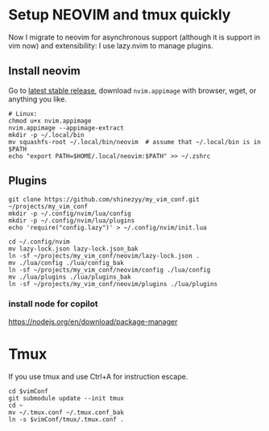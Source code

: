 # Setup NEOVIM and tmux quickly

Now I migrate to neovim for asynchronous support (although it is support in vim now) and extensibility:
I use lazy.nvim to manage plugins.

## Install neovim

Go to [latest stable release](https://github.com/neovim/neovim/releases/latest),
download `nvim.appimage` with browser, wget, or anything you like.
``` shell
# Linux:
chmod u+x nvim.appimage
nvim.appimage --appimage-extract
mkdir -p ~/.local/bin
mv squashfs-root ~/.local/bin/neovim  # assume that ~/.local/bin is in $PATH
echo "export PATH=$HOME/.local/neovim:$PATH" >> ~/.zshrc
```


## Plugins

``` shell
git clone https://github.com/shinezyy/my_vim_conf.git ~/projects/my_vim_conf
mkdir -p ~/.config/nvim/lua/config
mkdir -p ~/.config/nvim/lua/plugins
echo 'require("config.lazy")' > ~/.config/nvim/init.lua

cd ~/.config/nvim
mv lazy-lock.json lazy-lock.json_bak
ln -sf ~/projects/my_vim_conf/neovim/lazy-lock.json .
mv ./lua/config ./lua/config_bak
ln -sf ~/projects/my_vim_conf/neovim/config ./lua/config
mv ./lua/plugins ./lua/plugins_bak
ln -sf ~/projects/my_vim_conf/neovim/plugins ./lua/plugins

```

### install node for copilot

https://nodejs.org/en/download/package-manager


# Tmux

If you use tmux and use Ctrl+A for instruction escape.

```
cd $vimConf
git submodule update --init tmux
cd ~
mv ~/.tmux.conf ~/.tmux.conf_bak
ln -s $vimConf/tmux/.tmux.conf .
```
